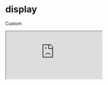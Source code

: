 ---
---

# display

Custom

<div class="iframe_code"><iframe src="https://lstyle.larico.net/dist/display.css" allowfullscreen></iframe></div>
